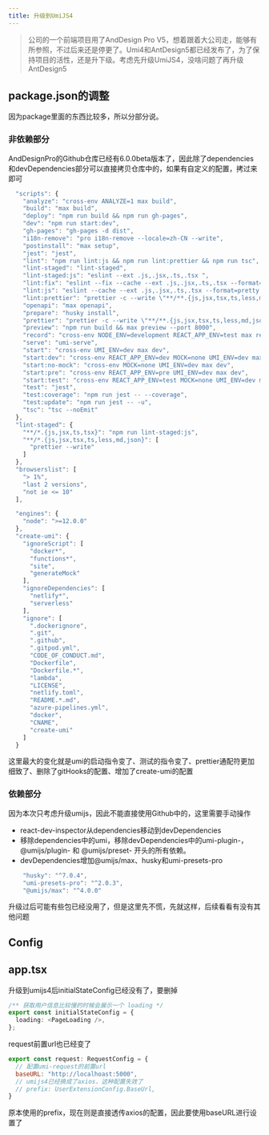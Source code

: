 ```yaml
---
title: 升级到UmiJS4
---
```


> 公司的一个前端项目用了AndDesign Pro V5，想着跟着大公司走，能够有所参照，不过后来还是停更了。Umi4和AntDesign5都已经发布了，为了保持项目的活性，还是升下级。考虑先升级UmiJS4，没啥问题了再升级AntDesign5

## package.json的调整

因为package里面的东西比较多，所以分部分说。

### 非依赖部分

AndDesignPro的Github仓库已经有6.0.0beta版本了，因此除了dependencies和devDependencies部分可以直接拷贝仓库中的，如果有自定义的配置，拷过来即可
```javascript
  "scripts": {
    "analyze": "cross-env ANALYZE=1 max build",
    "build": "max build",
    "deploy": "npm run build && npm run gh-pages",
    "dev": "npm run start:dev",
    "gh-pages": "gh-pages -d dist",
    "i18n-remove": "pro i18n-remove --locale=zh-CN --write",
    "postinstall": "max setup",
    "jest": "jest",
    "lint": "npm run lint:js && npm run lint:prettier && npm run tsc",
    "lint-staged": "lint-staged",
    "lint-staged:js": "eslint --ext .js,.jsx,.ts,.tsx ",
    "lint:fix": "eslint --fix --cache --ext .js,.jsx,.ts,.tsx --format=pretty ./src ",
    "lint:js": "eslint --cache --ext .js,.jsx,.ts,.tsx --format=pretty ./src",
    "lint:prettier": "prettier -c --write \"**/**.{js,jsx,tsx,ts,less,md,json}\" --end-of-line auto",
    "openapi": "max openapi",
    "prepare": "husky install",
    "prettier": "prettier -c --write \"**/**.{js,jsx,tsx,ts,less,md,json}\"",
    "preview": "npm run build && max preview --port 8000",
    "record": "cross-env NODE_ENV=development REACT_APP_ENV=test max record --scene=login",
    "serve": "umi-serve",
    "start": "cross-env UMI_ENV=dev max dev",
    "start:dev": "cross-env REACT_APP_ENV=dev MOCK=none UMI_ENV=dev max dev",
    "start:no-mock": "cross-env MOCK=none UMI_ENV=dev max dev",
    "start:pre": "cross-env REACT_APP_ENV=pre UMI_ENV=dev max dev",
    "start:test": "cross-env REACT_APP_ENV=test MOCK=none UMI_ENV=dev max dev",
    "test": "jest",
    "test:coverage": "npm run jest -- --coverage",
    "test:update": "npm run jest -- -u",
    "tsc": "tsc --noEmit"
  },
  "lint-staged": {
    "**/*.{js,jsx,ts,tsx}": "npm run lint-staged:js",
    "**/*.{js,jsx,tsx,ts,less,md,json}": [
      "prettier --write"
    ]
  },
  "browserslist": [
    "> 1%",
    "last 2 versions",
    "not ie <= 10"
  ],

```

```javascript
  "engines": {
    "node": ">=12.0.0"
  },
  "create-umi": {
    "ignoreScript": [
      "docker*",
      "functions*",
      "site",
      "generateMock"
    ],
    "ignoreDependencies": [
      "netlify*",
      "serverless"
    ],
    "ignore": [
      ".dockerignore",
      ".git",
      ".github",
      ".gitpod.yml",
      "CODE_OF_CONDUCT.md",
      "Dockerfile",
      "Dockerfile.*",
      "lambda",
      "LICENSE",
      "netlify.toml",
      "README.*.md",
      "azure-pipelines.yml",
      "docker",
      "CNAME",
      "create-umi"
    ]
  }
```

这里最大的变化就是umi的启动指令变了、测试的指令变了、prettier通配符更加细致了、删除了gitHooks的配置、增加了create-umi的配置


### 依赖部分

因为本次只考虑升级umijs，因此不能直接使用Github中的，这里需要手动操作

- react-dev-inspector从dependencies移动到devDependencies
- 移除dependencies中的umi，移除devDependencies中的umi-plugin-，@umijs/plugin- 和 @umijs/preset- 开头的所有依赖。
- devDependencies增加@umijs/max、husky和umi-presets-pro
```javascript
    "husky": "^7.0.4",
    "umi-presets-pro": "^2.0.3",
    "@umijs/max": "^4.0.0"

```

升级过后可能有些包已经没用了，但是这里先不慌，先就这样，后续看看有没有其他问题

## Config


## app.tsx

升级到umijs4后initialStateConfig已经没有了，要删掉

```typescript
/** 获取用户信息比较慢的时候会展示一个 loading */
export const initialStateConfig = {
  loading: <PageLoading />,
};
```

request前置url也已经变了
```javascript
export const request: RequestConfig = {
  // 配置umi-request的前置url
  baseURL: "http://localhoast:5000",
  // umijs4已经换成了axios，这种配置失效了
  // prefix: UserExtensionConfig.BaseUrl,
}
```
原本使用的prefix，现在则是直接透传axios的配置，因此要使用baseURL进行设置了


